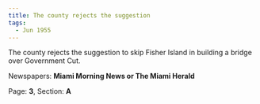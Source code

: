 ```yaml
---  
title: The county rejects the suggestion  
tags:  
  - Jun 1955  
---  
```

  
The county rejects the suggestion to skip Fisher Island in building a bridge over Government Cut.  
  
Newspapers: **Miami Morning News or The Miami Herald**  
  
Page: **3**, Section: **A** 
